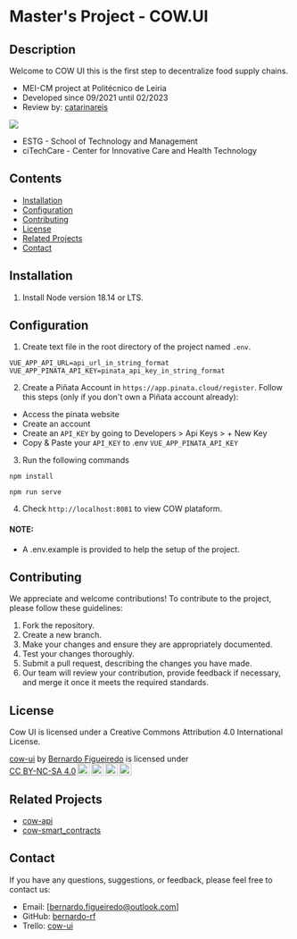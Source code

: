 # Master's Project - COW.UI

## Description

Welcome to COW UI this is the first step to decentralize food supply chains.

- MEI-CM project at Politécnico de Leiria
- Developed since 09/2021 until 02/2023
- Review by: [catarinareis](https://github.com/catarinareis-rf)

![](https://www.ipleiria.pt/wp-content/uploads/2021/10/estg_h-01.png)

- ESTG - School of Technology and Management
- ciTechCare - Center for Innovative Care and Health Technology

## Contents

- [Installation](#installation)
- [Configuration](#configuration)
- [Contributing](#contributing)
- [License](#license)
- [Related Projects](#related-projects)
- [Contact](#contact)

## Installation

1. Install Node version 18.14 or LTS.

## Configuration

1.  Create text file in the root directory of the project named `.env`.

```
VUE_APP_API_URL=api_url_in_string_format
VUE_APP_PINATA_API_KEY=pinata_api_key_in_string_format
```

2. Create a Piñata Account in `https://app.pinata.cloud/register`. Follow this steps (only if you don't own a Piñata account already):

- Access the pinata website
- Create an account
- Create an `API_KEY` by going to Developers > Api Keys > + New Key
- Copy & Paste your `API_KEY` to .env `VUE_APP_PINATA_API_KEY`

3. Run the following commands

```
npm install

npm run serve
```

4. Check `http://localhost:8081` to view COW plataform.

#### NOTE:

- A .env.example is provided to help the setup of the project.

## Contributing

We appreciate and welcome contributions! To contribute to the project, please follow these guidelines:

1. Fork the repository.
2. Create a new branch.
3. Make your changes and ensure they are appropriately documented.
4. Test your changes thoroughly.
5. Submit a pull request, describing the changes you have made.
6. Our team will review your contribution, provide feedback if necessary, and merge it once it meets the required standards.

## License

Cow UI is licensed under a Creative Commons Attribution 4.0 International License.

<p xmlns:cc="http://creativecommons.org/ns#" xmlns:dct="http://purl.org/dc/terms/"><a property="dct:title" rel="cc:attributionURL" href="https://github.com/bernardo-rf/cow-ui">cow-ui</a> by <a rel="cc:attributionURL dct:creator" property="cc:attributionName" href="https://github.com/bernardo-rf">Bernardo Figueiredo</a> is licensed under <a href="http://creativecommons.org/licenses/by-nc-sa/4.0/?ref=chooser-v1" target="_blank" rel="license noopener noreferrer" style="display:inline-block;">CC BY-NC-SA 4.0<img style="height:22px!important;margin-left:3px;vertical-align:text-bottom;" src="https://mirrors.creativecommons.org/presskit/icons/cc.svg?ref=chooser-v1"><img style="height:22px!important;margin-left:3px;vertical-align:text-bottom;" src="https://mirrors.creativecommons.org/presskit/icons/by.svg?ref=chooser-v1"><img style="height:22px!important;margin-left:3px;vertical-align:text-bottom;" src="https://mirrors.creativecommons.org/presskit/icons/nc.svg?ref=chooser-v1"><img style="height:22px!important;margin-left:3px;vertical-align:text-bottom;" src="https://mirrors.creativecommons.org/presskit/icons/sa.svg?ref=chooser-v1"></a></p>

## Related Projects

- [cow-api](https://github.com/bernardo-rf/cow-api)
- [cow-smart_contracts](https://github.com/bernardo-rf/cow-smart_contracts)

## Contact

If you have any questions, suggestions, or feedback, please feel free to contact us:

- Email: [bernardo.figueiredo@outlook.com]
- GitHub: [bernardo-rf](https://github.com/bernardo-rf)
- Trello: [cow-ui](https://trello.com/b/5CnlL9nG/cow-project)
